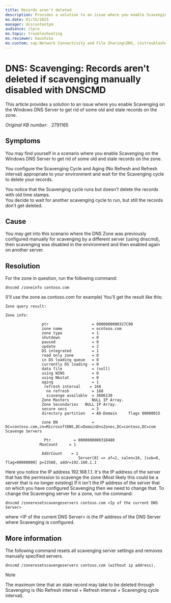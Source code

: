 ```yaml
---
title: Records aren't deleted
description: Provides a solution to an issue where you enable Scavenging on the Windows DNS Server to get rid of some old and stale records on the zone.
ms.date: 01/15/2025
manager: dcscontentpm
audience: itpro
ms.topic: troubleshooting
ms.reviewer: kaushika
ms.custom: sap:Network Connectivity and File Sharing\DNS, csstroubleshoot
---
```

# DNS: Scavenging: Records aren't deleted if scavenging manually disabled with DNSCMD

This article provides a solution to an issue where you enable Scavenging on the Windows DNS Server to get rid of some old and stale records on the zone.

_Original KB number:_ &nbsp; 2791165

## Symptoms

You may find yourself in a scenario where you enable Scavenging on the Windows DNS Server to get rid of some old and stale records on the zone.

You configure the Scavenging Cycle and Aging (No Refresh and Refresh interval) appropriate to your environment and wait for the Scavenging cycle to delete your records.

You notice that the Scavenging cycle runs but doesn't delete the records with old time stamps.  
You decide to wait for another scavenging cycle to run, but still the records don't get deleted.

## Cause

You may get into this scenario where the DNS Zone was previously configured manually for scavenging by a different server (using dnscmd), then scavenging was disabled in the environment and then enabled again on another server.

## Resolution

For the zone in question, run the following command:

```console
dnscmd /zoneinfo contoso.com
```

(I'll use the zone as contoso.com for example)
You'll get the result like this:

```console
Zone query result:

Zone info:

                ptr                   = 0000000000327C90
                zone name             = ocntoso.com
                zone type             = 1
                shutdown              = 0
                paused                = 0
                update                = 2
                DS integrated         = 1
                read only zone        = 0
                in DS loading queue   = 0
                currently DS loading  = 0
                data file             = (null)
                using WINS            = 0
                using Nbstat          = 0
                aging                 = 1
                 refresh interval    = 168
                  no refresh          = 168
                  scavenge available  = 3606130
                Zone Masters          NULL IP Array.
                Zone Secondaries   NULL IP Array.
                secure secs           = 3
                directory partition   = AD-Domain     flags 00000015

                zone DN               = DC=contoso.com,cn=MicrosoftDNS,DC=DomainDnsZones,DC=contoso,DC=com          Scavenge Servers

                 Ptr          = 000000000031D480
               MaxCount     = 1

                AddrCount    = 1
                                Server[0] => af=2, salen=16, [sub=0, flag=00000000] p=13568, addr=192.168.1.1
```

Here you notice the IP address 192.168.1.1.
It's the IP address of the server that has the permission to scavenge the zone (Most likely this could be a server that is no longer existing)
If it isn't the IP address of the server that on which you have configured Scavenging then we need to change that.
To change the Scavenging server for a zone, run the command:

```console
dnscmd /zoneresetscavengeservers contoso.com <Ip of the current DNS Server>
```

where \<IP of the current DNS Server> is the IP address of the DNS Server where Scavenging is configured.

## More information

The following command resets all scavenging server settings and removes manually specified servers.

```console
dnscmd /zoneresetscavengeservers contoso.com (without ip address).
```

> [!NOTE]
> The maximum time that an stale record may take to be deleted through Scavenging is (No Refresh interval + Refresh interval + Scavenging cycle interval).
